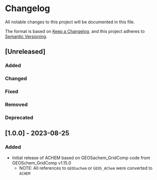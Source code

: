 # Changelog

All notable changes to this project will be documented in this file.

The format is based on [Keep a Changelog](https://keepachangelog.com/en/1.0.0/),
and this project adheres to [Semantic Versioning](https://semver.org/spec/v2.0.0.html).

## [Unreleased]

### Added

### Changed

### Fixed

### Removed

### Deprecated

## [1.0.0] - 2023-08-25

### Added

- Initial release of ACHEM based on GEOSachem_GridComp code from GEOSchem_GridComp v1.15.0
  - NOTE: All references to `GEOSachem` or `GEOS_AChem` were converted to `ACHEM`
